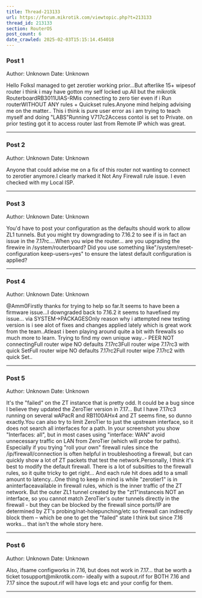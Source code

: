 ```yaml
---
title: Thread-213133
url: https://forum.mikrotik.com/viewtopic.php?t=213133
thread_id: 213133
section: RouterOS
post_count: 6
date_crawled: 2025-02-03T15:15:14.454018
---
```


### Post 1
Author: Unknown
Date: Unknown

Hello FolksI managed to get zerotier working prior...But afterlike 15+ wipesof router i think i may have gotton my self locked up.All but the mikrotik RouterboardRB3011UIAS-RMis connecting to zero tier even if i Run routerWITHOUT ANY rules + Quickset rules.Anyone mind helping advising me on the matter.. This i think is pure user error as i am trying to teach myself and doing "LABS"Running V717c2Access contol is set to Private. on prior testing got it to access router last from Remote IP which was great.

---
### Post 2
Author: Unknown
Date: Unknown

Anyone that could advise me on a fix of this router not wanting to connect to zerotier anymore.I clearly marked it Not Any Firewall rule issue. I even checked with my Local ISP.

---
### Post 3
Author: Unknown
Date: Unknown

You'd have to post your configuration as the defaults should work to allow ZL1 tunnels.  But you might try downgrading to 7.16.2 to see if is in fact an issue in the 7.17rc....When you wipe the router... are you upgrading the firewire in /system/routerboard?  Did you use something like"/system/reset-configuration keep-users=yes" to ensure the latest default configuration is applied?

---
### Post 4
Author: Unknown
Date: Unknown

@Amm0Firstly thanks for trying to help so far.It seems to have been a firmware issue...I downgraded back to 7.16.2 it seems to havefixed my issue... via SYSTEM->PACKAGESOnly reason why i attempted new testing version is i see alot of fixes and changes applied lately which is great work from the team..Atleast i been playing around quite a bit with firewalls so much more to learn. Trying to find my own unique way..- PEER NOT connectingFull router wipe NO defaults 7.17rc3Full router wipe 7.17rc3 with quick SetFull router wipe NO defaults 7.17rc2Full router wipe 7.17rc2 with quick Set..

---
### Post 5
Author: Unknown
Date: Unknown

It's the "failed" on the ZT instance that is pretty odd.  It could be a bug since I believe they updated the ZeroTier version in 7.17...   But I have 7.17rc3 running on several wAPacR and RB1100AHx4 and ZT seems fine, so dunno exactly.You can also try to limit ZeroTier to just the upstream interface, so it does not search all interfaces for a path.  In your screenshot you show "Interfaces: all", but in most cases using "interface: WAN" avoid unnecessary traffic on LAN from ZeroTier (which will probe for paths).  Especially if you trying "roll your own" firewall rules since the /ip/firewall/connection is often helpful in troubleshooting a firewall, but can quickly show a lot of ZT packets that test the network.Personally, I think it's best to modify the default firewall.  There is a lot of subsilties to the firewall rules, so it quite tricky to get right...  And each rule hit does add to a small amount to latency...One thing to keep in mind is while "zerotier1" is in aninterfaceavailable in firewall rules, which is the inner traffic of the ZT network.  But the outer ZL1 tunnel created by the "zt1"instanceis NOT an interface, so you cannot match ZeroTier's outer tunnels directly in the firewall - but they can be blocked by the firewall since ports/IP are determined by ZT's probing/nat-holepunching/etc so firewall can indirectly block them – which be one to get the "failed" state I think but since 7.16 works... that isn't the whole story here.

---
### Post 6
Author: Unknown
Date: Unknown

Also,  ifsame configworks in 7.16, but  does not work in 7.17... that be worth a ticket tosupport@mikrotik.com- ideally with a supout.rif for BOTH 7.16 and 7.17 since the supout.rif will have logs etc and your config for them.

---
